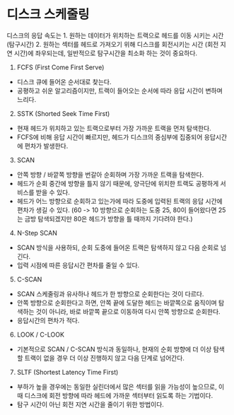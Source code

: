 # 디스크 스케줄링

디스크의 응답 속도는 1. 원하는 데이터가 위치하는 트랙으로 헤드를 이동 시키는 시간 (탐구시간) 2. 원하는 섹터를 헤드로 가져오기 위해 디스크를 회전시키는 시간 (회전 지연 시간)에 좌우되는데, 일반적으로 탐구시간을 최소화 하는 것이 중요하다.

1. FCFS (First Come First Serve)
- 디스크 큐에 들어온 순서대로 찾는다.
- 공평하고 쉬운 알고리즘이지만, 트랙이 들어오는 순서에 따라 응답 시간이 변하며 느리다.

2. SSTK (Shorted Seek Time First)
- 현재 헤드가 위치하고 있는 트랙으로부터 가장 가까운 트랙을 먼저 탐색한다.
- FCFS에 비해 응답 시간이 빠르지만, 헤드가 디스크의 중심부에 집중되어 응답시간에 편차가 발생한다.

3. SCAN
- 안쪽 방향 / 바깥쪽 방향을 번갈아 순회하며 가장 가까운 트랙을 탐색한다.
- 헤드가 순회 중간에 방향을 틀지 않기 때문에, 양극단에 위치한 트랙도 공평하게 서비스를 받을 수 있다.
- 헤드가 어느 방향으로 순회하고 있는가에 따라 도중에 입력된 트랙의 응답 시간에 편차가 생길 수 있다. (60 -> 10 방향으로 순회하는 도중 25, 80이 들어왔다면 25는 금방 탐색되겠지만 80은 헤드가 방향을 틀 때까지 기다려야 한다.)

4. N-Step SCAN
- SCAN 방식을 사용하되, 순회 도중에 들어온 트랙은 탐색하지 않고 다음 순회로 넘긴다.
- 입력 시점에 따른 응답시간 편차를 줄일 수 있다.

5. C-SCAN
- SCAN 스케줄링과 유사하나 헤드가 한 방향으로 순회한다는 것이 다르다.
- 안쪽 방향으로 순회한다고 하면, 안쪽 끝에 도달한 헤드는 바깥쪽으로 움직이며 탐색하는 것이 아니라, 바로 바깥쪽 끝으로 이동하여 다시 안쪽 방향으로 순회한다.
- 응답시간의 편차가 적다.

6. LOOK / C-LOOK
- 기본적으로 SCAN / C-SCAN 방식과 동일하나, 현재의 순회 방향에 더 이상 탐색할 트랙이 없을 경우 더 이상 진행하지 않고 다음 단계로 넘어간다.

7. SLTF (Shortest Latency Time First)
- 부하가 높을 경우에는 동일한 실린더에서 많은 섹터를 읽을 가능성이 높으므로, 이 때 디스크에 회전 방향에 따라 헤드에 가까운 섹터부터 읽도록 하는 기법이다.
- 탐구 시간이 아닌 회전 지연 시간을 줄이기 위한 방법이다.

